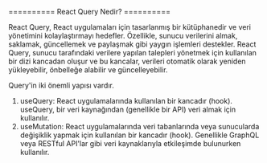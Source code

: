========== React Query Nedir? ==========

React Query, React uygulamaları için tasarlanmış bir kütüphanedir ve veri yönetimini kolaylaştırmayı hedefler. Özellikle, sunucu verilerini almak, saklamak, güncellemek ve paylaşmak gibi yaygın işlemleri destekler. React Query, sunucu tarafındaki verilere yapılan talepleri yönetmek için kullanılan bir dizi kancadan oluşur ve bu kancalar, verileri otomatik olarak yeniden yükleyebilir, önbelleğe alabilir ve güncelleyebilir.

Query'in iki önemli yapısı vardır.

1. useQuery: React uygulamalarında kullanılan bir kancadır (hook). useQuery, bir veri kaynağından (genellikle bir API) veri almak için kullanılır.
2. useMutation: React uygulamalarında veri tabanlarında veya sunucularda değişiklik yapmak için kullanılan bir kancadır (hook). Genellikle GraphQL veya RESTful API'lar gibi veri kaynaklarıyla etkileşimde bulunurken kullanılır.
